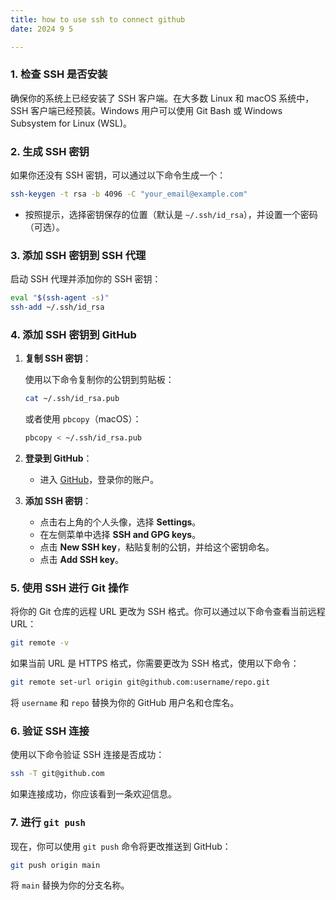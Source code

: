 ```yaml
---
title: how to use ssh to connect github
date: 2024 9 5

---
```


### 1. 检查 SSH 是否安装

确保你的系统上已经安装了 SSH 客户端。在大多数 Linux 和 macOS 系统中，SSH 客户端已经预装。Windows 用户可以使用 Git Bash 或 Windows Subsystem for Linux (WSL)。

### 2. 生成 SSH 密钥

如果你还没有 SSH 密钥，可以通过以下命令生成一个：

```bash
ssh-keygen -t rsa -b 4096 -C "your_email@example.com"
```

- 按照提示，选择密钥保存的位置（默认是 `~/.ssh/id_rsa`），并设置一个密码（可选）。

### 3. 添加 SSH 密钥到 SSH 代理

启动 SSH 代理并添加你的 SSH 密钥：

```bash
eval "$(ssh-agent -s)"
ssh-add ~/.ssh/id_rsa
```

### 4. 添加 SSH 密钥到 GitHub

1. **复制 SSH 密钥**：

   使用以下命令复制你的公钥到剪贴板：

   ```bash
   cat ~/.ssh/id_rsa.pub
   ```

   或者使用 `pbcopy`（macOS）：

   ```bash
   pbcopy < ~/.ssh/id_rsa.pub
   ```

2. **登录到 GitHub**：
   - 进入 [GitHub](https://github.com)，登录你的账户。

3. **添加 SSH 密钥**：
   - 点击右上角的个人头像，选择 **Settings**。
   - 在左侧菜单中选择 **SSH and GPG keys**。
   - 点击 **New SSH key**，粘贴复制的公钥，并给这个密钥命名。
   - 点击 **Add SSH key**。

### 5. 使用 SSH 进行 Git 操作

将你的 Git 仓库的远程 URL 更改为 SSH 格式。你可以通过以下命令查看当前远程 URL：

```bash
git remote -v
```

如果当前 URL 是 HTTPS 格式，你需要更改为 SSH 格式，使用以下命令：

```bash
git remote set-url origin git@github.com:username/repo.git
```

将 `username` 和 `repo` 替换为你的 GitHub 用户名和仓库名。

### 6. 验证 SSH 连接

使用以下命令验证 SSH 连接是否成功：

```bash
ssh -T git@github.com
```

如果连接成功，你应该看到一条欢迎信息。

### 7. 进行 `git push`

现在，你可以使用 `git push` 命令将更改推送到 GitHub：

```bash
git push origin main
```

将 `main` 替换为你的分支名称。
